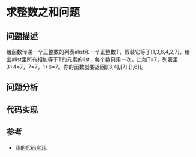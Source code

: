 # 求整数之和问题


## 问题描述

给函数传递一个正整数的列表alist和一个正整数T，假装它等于[1,3,6,4,2,7]，给出alist里所有相加等于T的元素的list，每个数只用一次。比如T=7，列表里3+4=7，7=7，1+6=7。你的函数就要返回[[3,4],[7],[1,6]]。


## 问题分析


## 代码实现

## 参考
- [我的代码实现](https://)

